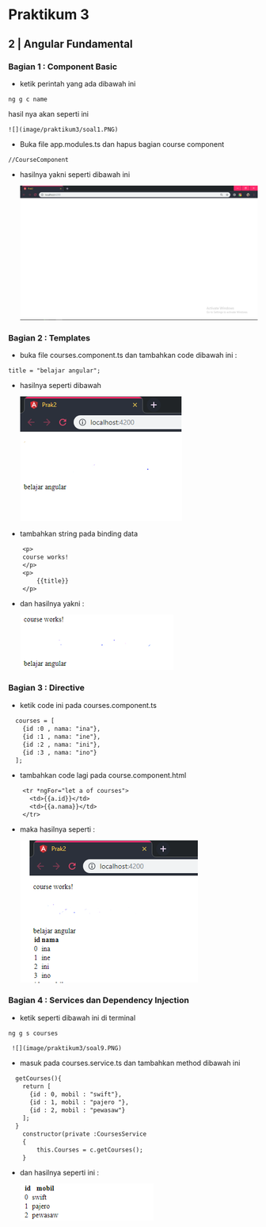 # Praktikum 3
## 2 | Angular Fundamental

### Bagian 1 : Component Basic
- ketik perintah yang ada dibawah ini 
```
ng g c name
```
hasil nya akan seperti ini

    ![](image/praktikum3/soal1.PNG)

- Buka file app.modules.ts dan hapus bagian course component
```
//CourseComponent
```
- hasilnya yakni seperti dibawah ini

    ![](image/praktikum3/soal3.PNG)

### Bagian 2 : Templates
- buka file courses.component.ts dan tambahkan code dibawah ini :
```
title = "belajar angular";
```

- hasilnya seperti dibawah

    ![](image/praktikum3/soal5.PNG)

- tambahkan string pada binding data

```
    <p>
    course works!
    </p>
    <p>
        {{title}}
    </p>
```

- dan hasilnya yakni :

    ![](image/praktikum3/soal6.PNG)

### Bagian 3 : Directive
- ketik code ini pada courses.component.ts

```
  courses = [
    {id :0 , nama: "ina"},
    {id :1 , nama: "ine"},
    {id :2 , nama: "ini"},
    {id :3 , nama: "ino"}
  ];
```
- tambahkan code lagi pada course.component.html

```
    <tr *ngFor="let a of courses">
      <td>{{a.id}}</td> 
      <td>{{a.nama}}</td>   
    </tr>
```

- maka hasilnya seperti :

    ![](image/praktikum3/soal8.PNG)

### Bagian 4 : Services dan Dependency Injection
- ketik seperti dibawah ini di terminal
```
ng g s courses
```

     ![](image/praktikum3/soal9.PNG)

- masuk pada courses.service.ts dan tambahkan method dibawah ini
```
  getCourses(){
    return [
      {id : 0, mobil : "swift"},
      {id : 1, mobil : "pajero "},
      {id : 2, mobil : "pewasaw"}
    ];
  }
    constructor(private :CoursesService
    {
        this.Courses = c.getCourses();
    }
```

- dan hasilnya seperti ini :

    ![](image/praktikum3/soal10.PNG)
